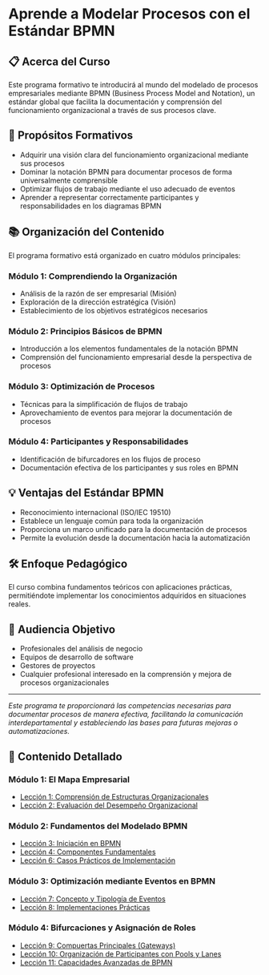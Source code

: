 
# Aprende a Modelar Procesos con el Estándar BPMN

## 📋 Acerca del Curso

Este programa formativo te introducirá al mundo del modelado de procesos empresariales mediante BPMN (Business Process Model and Notation), un estándar global que facilita la documentación y comprensión del funcionamiento organizacional a través de sus procesos clave.

## 🎯 Propósitos Formativos

- Adquirir una visión clara del funcionamiento organizacional mediante sus procesos
- Dominar la notación BPMN para documentar procesos de forma universalmente comprensible
- Optimizar flujos de trabajo mediante el uso adecuado de eventos
- Aprender a representar correctamente participantes y responsabilidades en los diagramas BPMN

## 📚 Organización del Contenido

El programa formativo está organizado en cuatro módulos principales:

### Módulo 1: Comprendiendo la Organización
- Análisis de la razón de ser empresarial (Misión)
- Exploración de la dirección estratégica (Visión)
- Establecimiento de los objetivos estratégicos necesarios

### Módulo 2: Principios Básicos de BPMN
- Introducción a los elementos fundamentales de la notación BPMN
- Comprensión del funcionamiento empresarial desde la perspectiva de procesos

### Módulo 3: Optimización de Procesos
- Técnicas para la simplificación de flujos de trabajo
- Aprovechamiento de eventos para mejorar la documentación de procesos

### Módulo 4: Participantes y Responsabilidades
- Identificación de bifurcadores en los flujos de proceso
- Documentación efectiva de los participantes y sus roles en BPMN

## 💡 Ventajas del Estándar BPMN

- Reconocimiento internacional (ISO/IEC 19510)
- Establece un lenguaje común para toda la organización
- Proporciona un marco unificado para la documentación de procesos
- Permite la evolución desde la documentación hacia la automatización

## 🛠️ Enfoque Pedagógico

El curso combina fundamentos teóricos con aplicaciones prácticas, permitiéndote implementar los conocimientos adquiridos en situaciones reales.

## 👥 Audiencia Objetivo

- Profesionales del análisis de negocio
- Equipos de desarrollo de software
- Gestores de proyectos
- Cualquier profesional interesado en la comprensión y mejora de procesos organizacionales

---

*Este programa te proporcionará las competencias necesarias para documentar procesos de manera efectiva, facilitando la comunicación interdepartamental y estableciendo las bases para futuras mejoras o automatizaciones.*

## 📝 Contenido Detallado

### Módulo 1: El Mapa Empresarial
- [Lección 1: Comprensión de Estructuras Organizacionales](01-que-implica-mapa-empresa/01-entendiendo-las-organizaciones.md)
- [Lección 2: Evaluación del Desempeño Organizacional](01-que-implica-mapa-empresa/02-evaluacion-desempenio.md)

### Módulo 2: Fundamentos del Modelado BPMN
- [Lección 3: Iniciación en BPMN](02-modelamiento-bpmn-basico/03-introduccion-bpmn.md)
- [Lección 4: Componentes Fundamentales](02-modelamiento-bpmn-basico/04-elementos-basicos.md)
- [Lección 6: Casos Prácticos de Implementación](02-modelamiento-bpmn-basico/06-ejemplos-de-aplicacion.md)

### Módulo 3: Optimización mediante Eventos en BPMN
- [Lección 7: Concepto y Tipología de Eventos](03-modelamiento-con-bpmn-simplificando-flujos-con-eventos/07-que-es-evento-y-sus-tipos.md)
- [Lección 8: Implementaciones Prácticas](03-modelamiento-con-bpmn-simplificando-flujos-con-eventos/08-ejemplos-de-aplicacion.md)

### Módulo 4: Bifurcaciones y Asignación de Roles
- [Lección 9: Compuertas Principales (Gateways)](4-bifurcadores-y-roles-dentro-proceso/09-bifurcadores-ppales-gateways.md)
- [Lección 10: Organización de Participantes con Pools y Lanes](4-bifurcadores-y-roles-dentro-proceso/10-pools-y-lanes.md)
- [Lección 11: Capacidades Avanzadas de BPMN](4-bifurcadores-y-roles-dentro-proceso/11-que-mas-nos-ofrece-bpmn.md)
